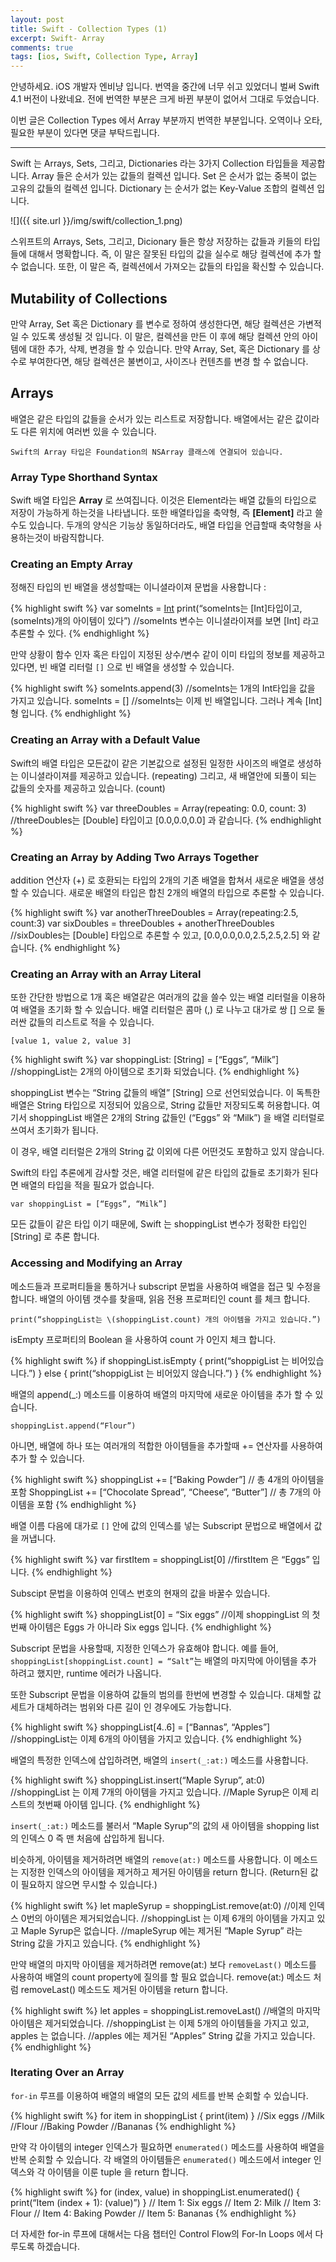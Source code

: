 ```yaml
---
layout: post
title: Swift - Collection Types (1)
excerpt: Swift- Array
comments: true
tags: [ios, Swift, Collection Type, Array]
---
```


안녕하세요. iOS 개발자 엔비냥 입니다. 번역을 중간에 너무 쉬고 있었더니 벌써 Swift 4.1 버전이 나왔네요. 전에 번역한 부분은 크게 바뀐 부분이 없어서 그대로 두었습니다.

이번 글은 Collection Types 에서 Array 부분까지 번역한 부분입니다. 오역이나 오타, 필요한 부분이 있다면 댓글 부탁드립니다.

---

Swift 는 Arrays, Sets, 그리고, Dictionaries 라는 3가지 Collection 타입들을 제공합니다.  Array 들은 순서가 있는 값들의 컬렉션 입니다. Set 은 순서가 없는 중복이 없는 고유의 값들의 컬렉션 입니다. Dictionary 는 순서가 없는 Key-Value 조합의 컬렉션 입니다.

![]({{ site.url }}/img/swift/collection_1.png)

스위프트의 Arrays, Sets, 그리고, Dicionary 들은 항상 저장하는 값들과 키들의 타입들에 대해서 명확합니다. 즉, 이 말은 잘못된 타입의 값을 실수로 해당 컬렉션에 추가 할 수 없습니다. 또한, 이 말은 즉, 컬렉션에서 가져오는 값들의 타입을 확신할 수 있습니다.

## Mutability of Collections
만약 Array, Set 혹은 Dictionary 를 변수로 정하여 생성한다면, 해당 컬렉션은 가변적일 수  있도록 생성될 것 입니다. 이 말은, 컬렉션을 만든 이 후에 해당 컬렉션 안의 아이템에 대한 추가, 삭제, 변경을 할 수 있습니다. 만약 Array, Set, 혹은 Dictionary 를 상수로 부여한다면, 해당 컬렉션은 불변이고, 사이즈나 컨텐츠를 변경 할 수 없습니다.

## Arrays
배열은 같은 타입의 값들을 순서가 있는 리스트로 저장합니다. 배열에서는 같은 값이라도 다른 위치에 여러번 있을 수 있습니다.

`Swift의 Array 타입은 Foundation의 NSArray 클래스에 연결되어 있습니다.`

### Array Type Shorthand Syntax
Swift 배열 타입은 **Array<Element>**  로 쓰여집니다. 이것은 Element라는 배열 값들의 타입으로 저장이 가능하게 하는것을 나타냅니다. 또한 배열타입을 축약형, 즉 **[Element]** 라고 쓸수도 있습니다. 두개의 양식은 기능상 동일하더라도, 배열 타입을 언급할때 축약형을 사용하는것이 바람직합니다.

### Creating an Empty Array
정해진 타입의 빈 배열을 생성할때는 이니셜라이져 문법을 사용합니다 :

{% highlight swift %}
var someInts = [Int]()
print(“someInts는 [Int]타입이고, \(someInts)개의 아이템이 있다”)
//someInts 변수는 이니셜라이져를 보면 [Int] 라고 추론할 수 있다.
{% endhighlight %}

만약 상황이 함수 인자 혹은 타입이 지정된 상수/변수 같이 이미 타입의 정보를 제공하고 있다면, 빈 배열 리터럴 `[]` 으로 빈 배열을  생성할 수 있습니다.

{% highlight swift %}
someInts.append(3)
//someInts는 1개의 Int타입을 값을 가지고 있습니다.
someInts = []
//someInts는 이제 빈 배열입니다. 그러나 계속 [Int]형 입니다.
{% endhighlight %}

### Creating an Array with a Default Value

Swift의 배열 타입은 모든값이 같은 기본값으로 설정된 일정한 사이즈의 배열로 생성하는 이니셜라이져를 제공하고 있습니다. (repeating) 그리고, 새 배열안에 되풀이 되는 값들의 숫자를 제공하고 있습니다. (count)

{% highlight swift %}
var threeDoubles = Array(repeating: 0.0, count: 3)
//threeDoubles는 [Double] 타입이고 [0.0,0.0,0.0] 과 같습니다.
{% endhighlight %}

### Creating an Array by Adding Two Arrays Together

addition 연산자 (+) 로 호환되는 타입의 2개의 기존 배열을 합쳐서 새로운 배열을 생성할 수 있습니다. 새로운 배열의 타입은 합친 2개의 배열의 타입으로 추론할 수 있습니다.

{% highlight swift %}
var anotherThreeDoubles = Array(repeating:2.5, count:3)
var sixDoubles = threeDoubles + anotherThreeDoubles
//sixDoubles는 [Double] 타입으로 추론할 수 있고, [0.0,0.0,0.0,2.5,2.5,2.5] 와 같습니다.
{% endhighlight %}

### Creating an Array with an Array Literal

또한 간단한 방법으로 1개 혹은 배열같은 여러개의 값을 쓸수 있는 배열 리터럴을 이용하여 배열을 초기화 할 수 있습니다.  배열 리터럴은 콤마 (,) 로 나누고 대가로 쌍 [] 으로 둘러싼 값들의 리스트로 적을 수 있습니다.

`[value 1, value 2, value 3]`

{% highlight swift %}
var shoppingList: [String] = [“Eggs”, “Milk”]
//shoppingList는 2개의 아이템으로 초기화 되었습니다.
{% endhighlight %}

shoppingList 변수는 “String 값들의 배열” [String] 으로  선언되었습니다. 이 독특한 배열은 String 타입으로 지정되어 있음으로, String 값들만 저장되도록 허용합니다. 여기서 shoppingList 배열은 2개의 String 값들인 (“Eggs” 와 “Milk”) 을 배열 리터럴로 쓰여서 초기화가 됩니다.

이 경우, 배열 리터럴은 2개의 String 값 이외에 다른 어떤것도 포함하고 있지 않습니다.  

Swift의 타입 추론에게 감사할 것은, 배열 리터럴에 같은 타입의 값들로 초기화가 된다면 배열의 타입을 적을 필요가 없습니다.

`var shoppingList = [“Eggs”, “Milk”]`

모든 값들이 같은 타입 이기 때문에, Swift 는 shoppingList 변수가 정확한 타입인 [String] 로 추론 합니다.

### Accessing and Modifying an Array

메소드들과 프로퍼티들을 통하거나 subscript 문법을 사용하여 배열을 접근 및 수정을 합니다. 배열의 아이템 갯수를 찾을때, 읽음 전용 프로퍼티인 count 를 체크 합니다.

`print(“shoppingList는 \(shoppingList.count) 개의 아이템을 가지고 있습니다.”)`

 isEmpty 프로퍼티의 Boolean 을 사용하여 count 가 0인지 체크 합니다.

{% highlight swift %}
if shoppingList.isEmpty {
	print(“shoppigList 는 비어있습니다.”)
} else {
	print(“shoppigList 는 비어있지 않습니다.”)
}
{% endhighlight %}

배열의 append(_:) 메소드를 이용하여 배열의 마지막에 새로운 아이템을 추가 할 수 있습니다.

`shoppingList.append(“Flour”)`

아니면, 배열에 하나 또는 여러개의 적합한 아이템들을 추가할때 += 연산자를 사용하여 추가 할 수 있습니다.

{% highlight swift %}
shoppingList += [“Baking Powder”] // 총 4개의 아이템을 포함
ShoppingList += [“Chocolate Spread”, “Cheese”, “Butter”] // 총 7개의 아이템을 포함
{% endhighlight %}

배열 이름 다음에 대가로 `[]`  안에 값의 인덱스를 넣는 Subscript 문법으로 배열에서 값을 꺼냅니다.

{% highlight swift %}
var firstItem = shoppingList[0]
//firstItem 은 “Eggs” 입니다.
{% endhighlight %}

 Subscipt 문법을 이용하여 인덱스 번호의 현재의 값을 바꿀수 있습니다.

{% highlight swift %}
shoppingList[0] = “Six eggs”
//이제 shoppingList 의 첫번째 아이템은 Eggs 가 아니라 Six eggs 입니다.
{% endhighlight %}

Subscript 문법을 사용할때, 지정한 인덱스가 유효해야 합니다. 예를 들어, `shoppingList[shoppingList.count] = “Salt”`는 배열의 마지막에 아이템을 추가 하려고 했지만, runtime 에러가 나옵니다.

또한 Subscript 문법을 이용하여 값들의 범의를 한번에 변경할 수 있습니다. 대체할 값 세트가 대체하려는 범위와 다른 길이 인 경우에도 가능합니다.

{% highlight swift %}
shoppingList[4..6] = [“Bannas”, “Apples”]
//shoppingList는 이제 6개의 아이템을 가지고 있습니다.
{% endhighlight %}

배열의 특정한 인덱스에 삽입하려면, 배열의 `insert(_:at:)` 메소드를 사용합니다.

{% highlight swift %}
shoppingList.insert(“Maple Syrup”, at:0)
//shoppingList 는 이제 7개의 아이템을 가지고 있습니다.
//Maple Syrup은 이제 리스트의 첫번째 아이템 입니다.
{% endhighlight %}

`insert(_:at:)` 메소드를 불러서 “Maple Syrup”의 값의 새 아이템을 shopping list 의 인덱스 0 즉 맨 처음에 삽입하게 됩니다.

비슷하게, 아이템을 제거하려면 배열의 `remove(at:)` 메소드를 사용합니다. 이 메소드는 지정한 인덱스의 아이템을 제거하고 제거된 아이템을 return 합니다. (Return된 값이 필요하지 않으면 무시할 수 있습니다.)

{% highlight swift %}
let mapleSyrup = shoppingList.remove(at:0)
//이제 인덱스 0번의 아이템은 제거되었습니다.
//shoppingList 는 이제 6개의 아이템을 가지고 있고 Maple Syrup은 없습니다.
//mapleSyrup 에는 제거된 “Maple Syrup” 라는 String 값을 가지고 있습니다.
{% endhighlight %}

만약 배열의 마지막 아이템을 제거하려면 remove(at:) 보다 `removeLast()` 메소드를 사용하여 배열의 count property에 질의를 할 필요 없습니다. remove(at:) 메소드 처럼 removeLast() 메소드도 제거된 아이템을 return 합니다.

{% highlight swift %}
let apples = shoppingList.removeLast()
//배열의 마지막 아이템은 제거되었습니다.
//shoppingList 는 이제 5개의 아이템들을 가지고 있고, apples 는 없습니다.
//apples 에는 제거된 “Apples” String 값을 가지고 있습니다.
{% endhighlight %}

### Iterating Over an Array

`for-in` 루프를 이용하여 배열의 배열의 모든 값의 세트를 반복 순회할 수 있습니다.

{% highlight swift %}
for item in shoppingList {
	print(item)
}
//Six eggs
//Milk
//Flour
//Baking Powder
//Bananas
{% endhighlight %}

 만약 각 아이템의 integer 인덱스가 필요하면 `enumerated()` 메소드를 사용하여 배열을 반복 순회할 수 있습니다. 각 배열의 아이템들은 `enumerated()` 메소드에서 integer 인덱스와 각 아이템을 이룬 tuple 을 return 합니다.

{% highlight swift %}
for (index, value) in shoppingList.enumerated() {
	print(“Item \(index + 1): \(value)”)
}
// Item 1: Six eggs
// Item 2: Milk
// Item 3: Flour
// Item 4: Baking Powder
// Item 5: Bananas
{% endhighlight %}

더 자세한 for-in 루프에 대해서는 다음 챕터인 Control Flow의 For-In Loops 에서 다루도록 하겠습니다.
